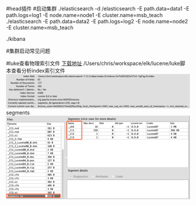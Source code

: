 #head插件
#启动集群
./elasticsearch -d
/elasticsearch -E path.data=data1 -E path.logs=log1 -E node.name=node1 -E cluster.name=msb_teach
./elasticsearch -E path.data=data2 -E path.logs=log2 -E node.name=node2 -E cluster.name=msb_teach

./kibana

#集群启动常见问题
[](https://www.cnblogs.com/cnsdhzzl/p/9401829.html)
[](https://www.cnblogs.com/hellxz/p/11057234.html)

#luke查看物理索引文件
[下载地址](https://github.com/DmitryKey/luke)
/Users/chris/workspace/elk/lucene/luke脚本查看分析index索引文件
![](.z_es_00_常用命令_images/449b5840.png)
segments
![](.z_es_00_常用命令_images/cd1ae25e.png)

